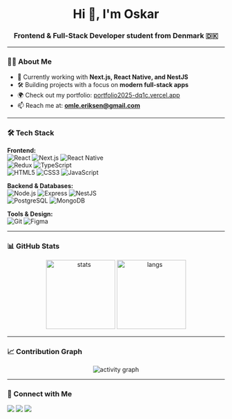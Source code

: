 <h1 align="center">Hi 👋, I'm Oskar</h1>
<h3 align="center">Frontend & Full-Stack Developer student from Denmark 🇩🇰</h3>

---

### 👨‍💻 About Me
- 🌱 Currently working with **Next.js, React Native, and NestJS**  
- 🛠 Building projects with a focus on **modern full-stack apps**  
- 🌍 Check out my portfolio: [portfolio2025-dq1c.vercel.app](https://portfolio2025-dq1c.vercel.app/)  
- 📫 Reach me at: **omle.eriksen@gmail.com**

---

### 🛠️ Tech Stack
**Frontend:**  
![React](https://img.shields.io/badge/React-20232A?style=flat&logo=react&logoColor=61DAFB) 
![Next.js](https://img.shields.io/badge/Next.js-000000?style=flat&logo=nextdotjs&logoColor=white) 
![React Native](https://img.shields.io/badge/React_Native-20232A?style=flat&logo=react&logoColor=61DAFB)  
![Redux](https://img.shields.io/badge/Redux-593D88?style=flat&logo=redux&logoColor=white) 
![TypeScript](https://img.shields.io/badge/TypeScript-007ACC?style=flat&logo=typescript&logoColor=white)  
![HTML5](https://img.shields.io/badge/HTML5-E34F26?style=flat&logo=html5&logoColor=white) 
![CSS3](https://img.shields.io/badge/CSS3-1572B6?style=flat&logo=css3&logoColor=white) 
![JavaScript](https://img.shields.io/badge/JavaScript-F7DF1E?style=flat&logo=javascript&logoColor=black)  

**Backend & Databases:**  
![Node.js](https://img.shields.io/badge/Node.js-43853D?style=flat&logo=node-dot-js&logoColor=white) 
![Express](https://img.shields.io/badge/Express.js-000000?style=flat&logo=express&logoColor=white) 
![NestJS](https://img.shields.io/badge/NestJS-E0234E?style=flat&logo=nestjs&logoColor=white)  
![PostgreSQL](https://img.shields.io/badge/PostgreSQL-316192?style=flat&logo=postgresql&logoColor=white) 
![MongoDB](https://img.shields.io/badge/MongoDB-4EA94B?style=flat&logo=mongodb&logoColor=white)  

**Tools & Design:**  
![Git](https://img.shields.io/badge/Git-F05032?style=flat&logo=git&logoColor=white) 
![Figma](https://img.shields.io/badge/Figma-F24E1E?style=flat&logo=figma&logoColor=white)

---

### 📊 GitHub Stats
<p align="center">
  <img src="https://github-readme-stats.vercel.app/api?username=oskarmle&show_icons=true&theme=tokyonight" alt="stats" height="160"/>
  <img src="https://github-readme-stats.vercel.app/api/top-langs?username=oskarmle&layout=compact&theme=tokyonight" alt="langs" height="160"/>
</p>

---

### 📈 Contribution Graph
<p align="center">
  <img src="https://github-readme-activity-graph.vercel.app/graph?username=oskarmle&theme=tokyo-night" alt="activity graph"/>
</p>

---

### 🔗 Connect with Me
<p align="left">
<a href="mailto:omle.eriksen@gmail.com"><img src="https://img.shields.io/badge/Email-D14836?style=flat&logo=gmail&logoColor=white"/></a>
<a href="https://portfolio2025-dq1c.vercel.app/"><img src="https://img.shields.io/badge/Portfolio-000000?style=flat&logo=vercel&logoColor=white"/></a>
<a href="https://www.linkedin.com/in/YOUR-LINKEDIN-HERE"><img src="https://img.shields.io/badge/LinkedIn-0077B5?style=flat&logo=linkedin&logoColor=white"/></a>
</p>
